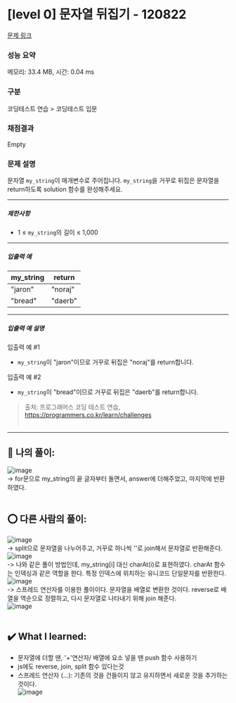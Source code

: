 # [level 0] 문자열 뒤집기 - 120822 

[문제 링크](https://school.programmers.co.kr/learn/courses/30/lessons/120822?language=javascript) 

### 성능 요약

메모리: 33.4 MB, 시간: 0.04 ms

### 구분

코딩테스트 연습 > 코딩테스트 입문

### 채점결과

Empty

### 문제 설명

<p>문자열 <code>my_string</code>이 매개변수로 주어집니다. <code>my_string</code>을 거꾸로 뒤집은 문자열을 return하도록 solution 함수를 완성해주세요.</p>

<hr>

<h5>제한사항</h5>

<ul>
<li>1 ≤ <code>my_string</code>의 길이 ≤ 1,000</li>
</ul>

<hr>

<h5>입출력 예</h5>
<table class="table">
        <thead><tr>
<th>my_string</th>
<th>return</th>
</tr>
</thead>
        <tbody><tr>
<td>"jaron"</td>
<td>"noraj"</td>
</tr>
<tr>
<td>"bread"</td>
<td>"daerb"</td>
</tr>
</tbody>
      </table>
<hr>

<h5>입출력 예 설명</h5>

<p>입출력 예 #1</p>

<ul>
<li><code>my_string</code>이 "jaron"이므로 거꾸로 뒤집은 "noraj"를 return합니다.</li>
</ul>

<p>입출력 예 #2</p>

<ul>
<li><code>my_string</code>이 "bread"이므로 거꾸로 뒤집은 "daerb"를 return합니다.</li>
</ul>


> 출처: 프로그래머스 코딩 테스트 연습, https://programmers.co.kr/learn/challenges <br><br>

<hr>

## 🎁 나의 풀이: <br>
![image](https://github.com/An-jisu/Algorithm/assets/70849122/bd8fed27-413f-44a1-b7d0-4b6ea9771985) <br>
-> for문으로 my_string의 끝 글자부터 돌면서, answer에 더해주었고, 마지막에 반환하였다. <br><br>

## ⭕ 다른 사람의 풀이: <br>
![image](https://github.com/An-jisu/Algorithm/assets/70849122/e9f45ee2-b816-4cec-a1a5-a257647016b6) <br>
-> split으로 문자열을 나누어주고, 거꾸로 하나씩 ''로 join해서 문자열로 반환해준다. <br>
![image](https://github.com/An-jisu/Algorithm/assets/70849122/88757256-26a2-4e5f-8f30-7fde57207027) <br>
-> 나와 같은 풀이 방법인데, my_string[i] 대신 charAt(i)로 표현하였다. charAt 함수는 인덱싱과 같은 역할을 한다. 특정 인덱스에 위치하는 유니코드 단일문자를 반환한다. <br>
![image](https://github.com/An-jisu/Algorithm/assets/70849122/13304eb5-b13c-4663-9725-be29bae6c3ef) <br>
-> 스프레드 연산자를 이용한 풀이이다. 문자열을 배열로 변환한 것이다. reverse로 배열을 역순으로 정렬하고, 다시 문자열로 나타내기 위해 join 해준다. <br>
![image](https://github.com/An-jisu/Algorithm/assets/70849122/29233a62-8dcc-4e6c-b613-93c319b4274c) <br><br>

## ✔️ What I learned: <br>
- 문자열에 더할 땐, '+'연산자/ 배열에 요소 넣을 땐 push 함수 사용하기 <br>
- js에도 reverse, join, split 함수 있다는것 <br>
- 스프레드 연산자 (...): 기존의 것을 건들이지 않고 유지하면서 새로운 것을 추가하는 것이다. <br>
![image](https://github.com/An-jisu/Algorithm/assets/70849122/47765cd1-6504-43d6-991d-810a960e4459) <br>
